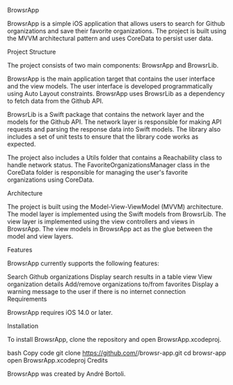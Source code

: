 BrowsrApp

BrowsrApp is a simple iOS application that allows users to search for Github organizations and save their favorite organizations. The project is built using the MVVM architectural pattern and uses CoreData to persist user data.

Project Structure

The project consists of two main components: BrowsrApp and BrowsrLib.

BrowsrApp is the main application target that contains the user interface and the view models. The user interface is developed programmatically using Auto Layout constraints. BrowsrApp uses BrowsrLib as a dependency to fetch data from the Github API.

BrowsrLib is a Swift package that contains the network layer and the models for the Github API. The network layer is responsible for making API requests and parsing the response data into Swift models. The library also includes a set of unit tests to ensure that the library code works as expected.

The project also includes a Utils folder that contains a Reachability class to handle network status. The FavoriteOrganizationsManager class in the CoreData folder is responsible for managing the user's favorite organizations using CoreData.

Architecture

The project is built using the Model-View-ViewModel (MVVM) architecture. The model layer is implemented using the Swift models from BrowsrLib. The view layer is implemented using the view controllers and views in BrowsrApp. The view models in BrowsrApp act as the glue between the model and view layers.

Features

BrowsrApp currently supports the following features:

Search Github organizations
Display search results in a table view
View organization details
Add/remove organizations to/from favorites
Display a warning message to the user if there is no internet connection
Requirements

BrowsrApp requires iOS 14.0 or later.

Installation

To install BrowsrApp, clone the repository and open BrowsrApp.xcodeproj.

bash
Copy code
git clone https://github.com/<username>/browsr-app.git
cd browsr-app
open BrowsrApp.xcodeproj
Credits

BrowsrApp was created by André Bortoli.
